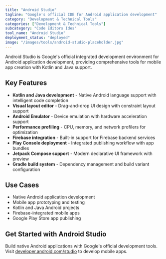 ```yaml
---
title: "Android Studio"
tagline: "Google's official IDE for Android application development"
category: "Development & Technical Tools"
categories: ["Development & Technical Tools"]
subcategory: "Code Editors Ides"
tool_name: "Android Studio"
deployment_status: "deployed"
image: "/images/tools/android-studio-placeholder.jpg"
---
```

Android Studio is Google's official integrated development environment for Android application development, providing comprehensive tools for mobile app creation with Kotlin and Java support.

## Key Features

- **Kotlin and Java development** - Native Android language support with intelligent code completion
- **Visual layout editor** - Drag-and-drop UI design with constraint layout support
- **Android Emulator** - Device emulation with hardware acceleration support
- **Performance profiling** - CPU, memory, and network profilers for optimization
- **Firebase integration** - Built-in support for Firebase backend services
- **Play Console deployment** - Integrated publishing workflow with app bundles
- **Jetpack Compose support** - Modern declarative UI framework with preview
- **Gradle build system** - Dependency management and build variant configuration

## Use Cases

- Native Android application development
- Mobile app prototyping and testing
- Kotlin and Java Android projects
- Firebase-integrated mobile apps
- Google Play Store app publishing

## Get Started with Android Studio

Build native Android applications with Google's official development tools. Visit [developer.android.com/studio](https://developer.android.com/studio) to develop mobile apps.